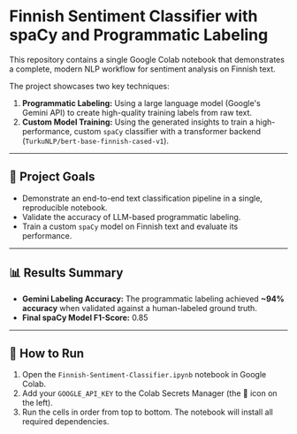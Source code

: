 # Finnish Sentiment Classifier with spaCy and Programmatic Labeling

This repository contains a single Google Colab notebook that demonstrates a complete, modern NLP workflow for sentiment analysis on Finnish text.

The project showcases two key techniques:
1.  **Programmatic Labeling:** Using a large language model (Google's Gemini API) to create high-quality training labels from raw text.
2.  **Custom Model Training:** Using the generated insights to train a high-performance, custom `spaCy` classifier with a transformer backend (`TurkuNLP/bert-base-finnish-cased-v1`).

---
## 🎯 Project Goals

* Demonstrate an end-to-end text classification pipeline in a single, reproducible notebook.
* Validate the accuracy of LLM-based programmatic labeling.
* Train a custom `spaCy` model on Finnish text and evaluate its performance.

---
## 📊 Results Summary

* **Gemini Labeling Accuracy:** The programmatic labeling achieved **~94% accuracy** when validated against a human-labeled ground truth.
* **Final spaCy Model F1-Score:** 0.85

---
## 🚀 How to Run

1.  Open the `Finnish-Sentiment-Classifier.ipynb` notebook in Google Colab.
2.  Add your `GOOGLE_API_KEY` to the Colab Secrets Manager (the 🔑 icon on the left).
3.  Run the cells in order from top to bottom. The notebook will install all required dependencies.
